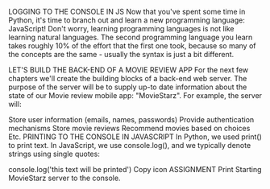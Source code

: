 LOGGING TO THE CONSOLE IN JS
Now that you've spent some time in Python, it's time to branch out and learn a new programming language: JavaScript! Don't worry, learning programming languages is not like learning natural languages. The second programming language you learn takes roughly 10% of the effort that the first one took, because so many of the concepts are the same - usually the syntax is just a bit different.

LET'S BUILD THE BACK-END OF A MOVIE REVIEW APP
For the next few chapters we'll create the building blocks of a back-end web server. The purpose of the server will be to supply up-to date information about the state of our Movie review mobile app: "MovieStarz". For example, the server will:

Store user information (emails, names, passwords)
Provide authentication mechanisms
Store movie reviews
Recommend movies based on choices
Etc.
PRINTING TO THE CONSOLE IN JAVASCRIPT
In Python, we used print() to print text. In JavaScript, we use console.log(), and we typically denote strings using single quotes:

console.log('this text will be printed')
Copy icon
ASSIGNMENT
Print Starting MovieStarz server to the console.